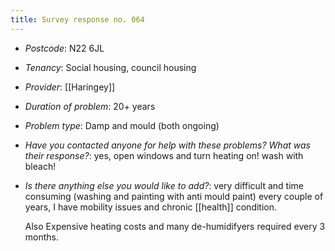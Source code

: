 ```yaml
---
title: Survey response no. 064
---
```


- *Postcode*: N22 6JL  
- *Tenancy*: Social housing, council housing  
- *Provider*: [[Haringey]]
- *Duration of problem*: 20+ years  
- *Problem type*: Damp and mould (both ongoing)  
- *Have you contacted anyone for help with these problems? What was their response?*: yes, open windows and turn heating on! wash with bleach!  
- *Is there anything else you would like to add?*: very difficult and time consuming (washing and painting with anti mould paint) every couple of years, I have mobility issues and chronic [[health]] condition. 
    
  Also Expensive heating costs and many de-humidifyers required every 3 months.